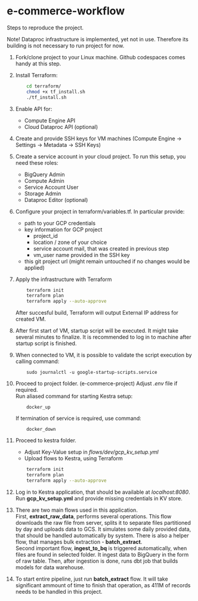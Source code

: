 # e-commerce-workflow

Steps to reproduce the project.

Note! Dataproc infrastructure is implemented, yet not in use. Therefore its building is not necessary to run project for now.

1. Fork/clone project to your Linux machine. Github codespaces comes handy at this step.
1. Install Terraform:
    ``` bash
        cd terraform/
        chmod +x tf_install.sh
        ./tf_install.sh
    ```
1. Enable API for:
    * Compute Engine API
    * Cloud Dataproc API (optional)


1. Create and provide SSH keys for VM machines (Compute Engine -> Settings -> Metadata -> SSH Keys)

1. Create a service account in your cloud project. To run this setup, you need these roles:
    * BigQuery Admin
    * Compute Admin
    * Service Account User
    * Storage Admin
    * Dataproc Editor (optional)  

1. Configure your project in terraform/variables.tf. In particular provide:
    * path to your GCP credentials
    * key information for GCP project
        * project_id
        * location / zone of your choice
        * service account mail, that was created in previous step
        * vm_user name provided in the SSH key
    * this git project url (might remain untouched if no changes would be applied)

1. Apply the infrastructure with Terraform
    ``` bash
        terraform init
        terraform plan
        terraform apply --auto-approve
    ```
    After succesful build, Terraform will output External IP address for created VM.
1. After first start of VM, startup script will be executed. It might take several minutes to finalize. It is recommended to log in to machine after startup script is finished.

1. When connected to VM, it is possible to validate the script execution by calling command:
    ``` 
        sudo journalctl -u google-startup-scripts.service
    ```

1. Proceed to project folder. (e-commerce-project)
    Adjust *.env* file if required.  
    Run aliased command for starting Kestra setup:
    ```
        docker_up
    ```
    If termination of service is required, use command:
    ```
        docker_down
    ```

1. Proceed to kestra folder.  
    * Adjust Key-Value setup in *flows/dev/gcp_kv_setup.yml*  
    * Upload flows to Kestra, using Terraform
    ``` bash
        terraform init
        terraform plan
        terraform apply --auto-approve
    ```
1. Log in to Kestra application, that should be available at *localhost:8080*.  
Run **gcp_kv_setup.yml** and provide missing credentials in KV store.

1. There are two main flows used in this application.  
First, **extract_raw_data**, performs several operations. This flow downloads the raw file from server, splits it to separate files partitioned by day and uploads data to GCS. It simulates some daily provided data, that should be handled automatically by system. There is also a helper flow, that manages bulk extraction - **batch_extract**.  
Second important flow, **ingest_to_bq** is triggered automatically, when files are found in selected folder. It ingest data to BigQuery in the form of raw table.
Then, after ingestion is done, runs dbt job that builds models for data warehouse.

1. To start entire pipeline, just run **batch_extract** flow. It will take significant ammount of time to finish that operation, as 411M of records needs to be handled in this project.
